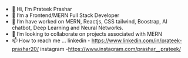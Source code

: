 - 👋 Hi, I’m Prateek Prashar
- 👀 I’m a Frontend/MERN Full Stack Developer 
- 🌱 I’m have worked on MERN, Reactjs, CSS tailwind, Boostrap, AI chatbot, Deep Learning and Neural Networks.  
- 💞️ I’m looking to collaborate on projects associated with MERN
- 📫 How to reach me ...
     linkedin - https://www.linkedin.com/in/prateek-prashar20/
     instagram -https://www.instagram.com/prashar__prateek/

<!---
prateekprashar1998/prateekprashar1998 is a ✨ special ✨ repository because its `README.md` (this file) appears on your GitHub profile.
You can click the Preview link to take a look at your changes.
--->
